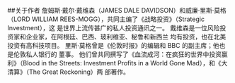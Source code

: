 ##关于作者
詹姆斯·戴尔·戴维森（JAMES DALE DAVIDSON）和威廉·里斯·莫格（LORD
WILLIAM REES-MOGG），共同主编了《战略投资》（Strategic Investment），这
是世界上流传甚广的私人投资通讯之一。
戴维森是一位风险投资家和企业家，在阿根廷、巴西、玻利维亚、秘鲁和新西兰
均有投资，也在北美投资有高科技项目。
里斯·莫格曾是《伦敦时报》的编辑和 BBC 的副主席；他也是伦敦私人银行的
董事。
他们曾共同撰写了《血流成河：在疯狂的世界中投资赢利》（Blood in the Streets:
Investment Profits in a World Gone Mad），和《大清算》（The Great Reckoning）两
部著作。